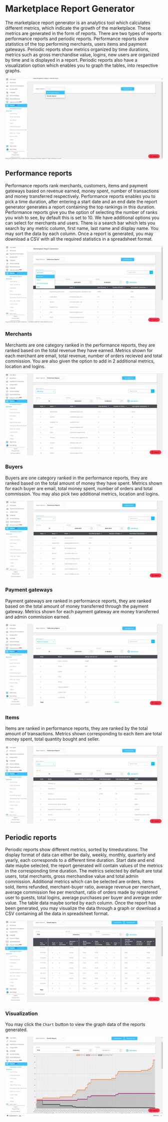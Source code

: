 # Marketplace Report Generator

The marketplace report generator is an analytics tool which calculates different metrics, which indicate the growth of the marketplace. These metrics are generated in the form of reports. There are two types of reports performance reports and periodic reports. Performance reports show statistics of the top performing merchants, users items and payment gateways. Periodic reports show metrics organized by time durations, metrics such as gross merchandise value, logins, new users are organized by time and is displayed in a report. Periodic reports also have a visualization option which enables you to graph the tables, into respective graphs.

![home page](marketplace-images/homepage.jpg)
## Performance reports

Performance reports rank merchants, customers, items and payment gateways based on revenue earned, money spent, number of transactions and money transferred respectively. Performance reports enables you to pick a time duration, after entering a start date and an end date the report generator generates a report containing the top rankings in this duration. Performance reports give you the option of selecting the number of ranks you wish to see, by default this is set to 10. We have additional options you can select for merchants and users. There is a search bar which lets you search by any metric column, first name, last name and display name. You may sort the data by each column. Once a report is generated, you may download a CSV with all the required statistics in a spreadsheet format.

![performance report](marketplace-images/performance.jpg)

### Merchants

Merchants are one category ranked in the performance reports, they are ranked based on the total revenue they have earned. Metrics shown for each merchant are email, total revenue, number of orders recieved and total commission. You are also given the option to add in 2 additional metrics, location and logins.

![merchant performance report](marketplace-images/merchant-performance.jpg)

### Buyers

Buyers are one category ranked in the performance reports, they are ranked based on the total amount of money they have spent. Metrics shown for each buyer are email, total money spent, number of orders and total commission. You may also pick two additional metrics, location and logins.

![buyer performance report](marketplace-images/buyer-performace.jpg)

### Payment gateways

Payment gateways are ranked in performance reports, they are ranked based on the total amount of money transferred through the payment gateway. Metrics shown for each payment gateway are money transferred and admin commission earned.

![payment gateway report](marketplace-images/payment-gateway.jpg)

### Items

Items are ranked in performance reports, they are ranked by the total amount of transactions. Metrics shown corresponding to each item are total money spent, total quantity bought and seller.

![item report](marketplace-images/item-performance.jpg)

## Periodic reports

Periodic reports show different metrics, sorted by timedurations. The display format of data can either be daily, weekly, monthly, quarterly and yearly, each corresponds to a different time duration. Start date and end date maybe selected, the report generated will contain values of the metrics in the corresponding time duration. The metrics selected by default are total users, total merchants, gross merchandise value and total admin commission. Additional metrics which can be selected are orders, items sold, items refunded, merchant-buyer ratio, average revenue per merchant, average commission fee per merchant, ratio of orders made by registered user to guests, total logins, average purchases per buyer and average order value. The table data maybe sorted by each column. Once the report has been generated, you may visualize the data through a graph or download a CSV containing all the data in spreadsheet format.

![periodic report](marketplace-images/periodic-report.jpg)

### Visualization

You may click the `Chart` button to view the graph data of the reports generated.

![graph period report](marketplace-images/graph-report.jpg)
